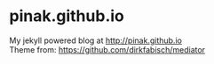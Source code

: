 pinak.github.io
===============

My jekyll powered blog at http://pinak.github.io  
Theme from: https://github.com/dirkfabisch/mediator
